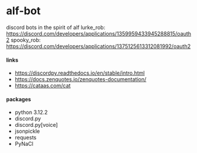 # alf-bot
discord bots in the spirit of alf
lurke_rob: https://discord.com/developers/applications/1359959433945288815/oauth2
spooky_rob: https://discord.com/developers/applications/1375125613312081992/oauth2

#### links

- https://discordpy.readthedocs.io/en/stable/intro.html
- https://docs.zenquotes.io/zenquotes-documentation/
- https://cataas.com/cat

#### packages
- python 3.12.2 
- discord.py
- discord.py[voice]
- jsonpickle
- requests
- PyNaCl